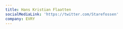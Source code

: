 ```yaml
---
title: Hans Kristian Flaatten
socialMediaLink: 'https://twitter.com/Starefossen'
company: EVRY
---
```


